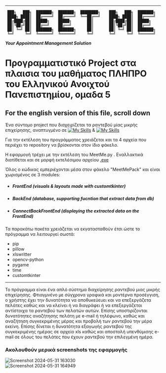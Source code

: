 ______________________________________________________________________________________________

     ███╗   ███╗  ███████╗  ███████╗  ████████╗    ███╗   ███╗  ███████╗    
     ████╗ ████║  ██╔════╝  ██╔════╝  ╚══██╔══╝    ████╗ ████║  ██╔════╝     
     ██╔████╔██║  █████╗    █████╗       ██║       ██╔████╔██║  █████╗       
     ██║╚██╔╝██║  ██╔══╝    ██╔══╝       ██║       ██║╚██╔╝██║  ██╔══╝       
     ██║ ╚═╝ ██║  ███████╗  ███████╗     ██║       ██║ ╚═╝ ██║  ███████╗    
     ╚═╝     ╚═╝  ╚══════╝  ╚══════╝     ╚═╝       ╚═╝     ╚═╝  ╚══════╝    

_____________________________Your Appointment Management Solution_____________________________

# Προγραμματιστικό Project στα πλαισια του μαθήματος ΠΛΗΠΡΟ  του Ελληνικού Ανοιχτού Πανεπιστημίου, ομαδα 5
## For the english version of this file, scroll down

Ένα σύντομο project που διαχειρίζεται τα ραντεβού μίας μικρής επιχείρησης, αναπτυγμένο σε [![My Skills](https://skillicons.dev/icons?i=py)](https://skillicons.dev) &  [![My Skills](https://skillicons.dev/icons?i=sqlite)](https://skillicons.dev)

Για την εκτέλεση του προγράμματος χρειάζεται και τα 4 αρχεία που περιέχει το repository να βρίσκονται στον ίδιο φάκελο.

Η εφαρμογή τρέχει με την εκτέλεση του MeetMe.py . Εναλλακτικά διατίθεται και σε μορφή εκτελέσιμου αρχείου [.exe](https://www.dropbox.com/scl/fi/h6ii2yv4mluukuikddd9c/MeetMe.exe?rlkey=m1o8no3rmvacnjcqiqgd39220&st=vbdceo3a&dl=0)

Όλος ο κώδικας εμπεριέχονται μέσα στον φάκελο "MeetMePack" και είναι χωρισμένος σε 3 modules:
- ##### FrontEnd (visuals & layouts made with customtkinter)
- ##### BackEnd (database, supporting fucntion that extract data from db)
- ##### ConnectBackFrontEnd (displaying the extracted data on the FrontEnd)

Τα παρακάτω πακέτα χρειάζεται να εκγατασταθούν έτσι ώστε το πρόγραμμα να λειτουργεί σωστά:
 - pip
 - pillow
 - xlswritter
 - opencv-python
 - pygame
 - time
 - customtkinter
________________________________________________________________________________________________

Το πρόγραμμα είναι ένα απλό σύστημα διαχείρησης ραντεβού μιας μικρής επιχείρησης. Φτιαγμνένο με σύγχρονα γραφικά και μοντέρνα προσέγγιση, ο χρήστης έχει την δυνατότητα να αποθυκεύευει και να επεξεργάζετα πελάτες καθώς και να κλείνει ή να διαγράφει ή να επεξεργάζεται αντίστοιχα τα ραντεβού των πελατών αυτών. Επίσης υποστιρίζονται δυνατότητες αναζήτησης πελάτη με e-mail ή τηλέφωνο, καθώς και αναζήτηση συγκεκριμένης μέρας και προβολή των ραντεβού την μέρα εκείνη. Επίσης δίνεται η δυνατότητα εξαγωγής ραντεβού της συγκεκριμένης ημέρας σε αρχείο xls καθώς και αποστολή υπενθύμισης e-mail σε όλους του πελάτες που έχουν ραντεβού την επιλεγμένη ημέρα. 

### Ακολουθούν μερικά screenshots της εφαρμογής 

![Screenshot 2024-05-31 163030](https://github.com/Harry2gks/PLHPRO-5-PROJECT/assets/86739581/ad132375-3de0-49c0-9517-0371370c1100)  
![Screenshot 2024-05-31 164949](https://github.com/Harry2gks/PLHPRO-5-PROJECT/assets/86739581/435358d2-cca4-4f9b-8ffd-fa48a073ba53)







